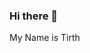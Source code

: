 ### Hi there 👋

My Name is Tirth

<!--
**Tirth2408/Tirth2408** is a ✨ _special_ ✨ repository because its `README.md` (this file) appears on your GitHub profile.
